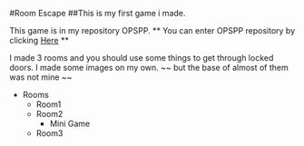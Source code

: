 #Room Escape
##This is my first game i made.

This game is in my repository OPSPP.
** You can enter OPSPP repository by clicking [Here](https://github.com/FYpingping/OPSPP.git) **


I made 3 rooms and you should use some things to get through locked doors.
I made some images on my own. ~~ but the base of almost of them was not mine ~~




* Rooms
  * Room1
  * Room2
    * Mini Game
  * Room3
